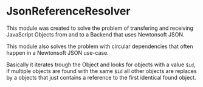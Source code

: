 # JsonReferenceResolver

This module was created to solve the problem of transfering and receiving JavaScript Objects from and to a Backend that uses Newtonsoft JSON. 

This module also solves the problem with circular dependencies that often happen in a Newtonsoft JSON use-case. 

Basically it iterates trough the Object and looks for objects with a value `$id`, if multiple objects are found with the same `$id` all other objects are replaces by a objects that just contains a reference to the first identical found object. 
